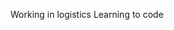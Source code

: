 Working in logistics
Learning to code

<!---
jenseinarsen/jenseinarsen is a ✨ special ✨ repository because its `README.md` (this file) appears on your GitHub profile.
You can click the Preview link to take a look at your changes.
--->
